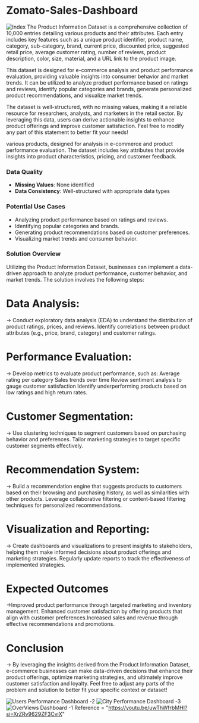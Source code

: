 # Zomato-Sales-Dashboard

![Index](https://github.com/user-attachments/assets/3b583623-9222-47cc-8962-1d1472f1a7be)
The Product Information Dataset is a comprehensive collection of 10,000 entries detailing various products and their attributes. Each entry includes key features such as a unique product identifier, product name, category, sub-category, brand, current price, discounted price, suggested retail price, average customer rating, number of reviews, product description, color, size, material, and a URL link to the product image.

This dataset is designed for e-commerce analysis and product performance evaluation, providing valuable insights into consumer behavior and market trends. It can be utilized to analyze product performance based on ratings and reviews, identify popular categories and brands, generate personalized product recommendations, and visualize market trends.

The dataset is well-structured, with no missing values, making it a reliable resource for researchers, analysts, and marketers in the retail sector. By leveraging this data, users can derive actionable insights to enhance product offerings and improve customer satisfaction. Feel free to modify any part of this statement to better fit your needs!

various products, designed for analysis in e-commerce and product performance evaluation. The dataset includes key attributes that provide insights into product characteristics, pricing, and customer feedback.

### Data Quality
- **Missing Values**: None identified
- **Data Consistency**: Well-structured with appropriate data types

### Potential Use Cases
- Analyzing product performance based on ratings and reviews.
- Identifying popular categories and brands.
- Generating product recommendations based on customer preferences.
- Visualizing market trends and consumer behavior.
### Solution Overview
Utilizing the Product Information Dataset, businesses can implement a data-driven approach to analyze product performance, customer behavior, and market trends. The solution involves the following steps:
# Data Analysis:
-> Conduct exploratory data analysis (EDA) to understand the distribution of product ratings, prices, and reviews.
Identify correlations between product attributes (e.g., price, brand, category) and customer ratings.
# Performance Evaluation:
-> Develop metrics to evaluate product performance, such as:
Average rating per category Sales trends over time Review sentiment analysis to gauge customer satisfaction Identify underperforming products based on low ratings and high return rates.
# Customer Segmentation:
-> Use clustering techniques to segment customers based on purchasing behavior and preferences.
Tailor marketing strategies to target specific customer segments effectively.
# Recommendation System:
-> Build a recommendation engine that suggests products to customers based on their browsing and purchasing history, as well as similarities with other products.
Leverage collaborative filtering or content-based filtering techniques for personalized recommendations.
# Visualization and Reporting: 
-> Create dashboards and visualizations to present insights to stakeholders, helping them make informed decisions about product offerings and marketing strategies.
Regularly update reports to track the effectiveness of implemented strategies.
# Expected Outcomes
->Improved product performance through targeted marketing and inventory management.
Enhanced customer satisfaction by offering products that align with customer preferences.Increased sales and revenue through effective recommendations and promotions.
# Conclusion
-> By leveraging the insights derived from the Product Information Dataset, e-commerce businesses can make data-driven decisions that enhance their product offerings, optimize marketing strategies, and ultimately improve customer satisfaction and loyalty. Feel free to adjust any parts of the problem and solution to better fit your specific context or dataset!
 
![Users Performance  Dashboard -2](https://github.com/user-attachments/assets/c5b9a532-f1cb-44aa-9b23-5813106014d9)
![City Performance  Dashboard -3](https://github.com/user-attachments/assets/d11c7b4c-4345-47f2-82b4-1da28cc63891)
![OverViews Dashboard -1](https://github.com/user-attachments/assets/71e8862c-63cd-42d2-abaf-35601ed2bff6)
Reference = "https://youtu.be/uwThWfrbMHI?si=XrZRv9629ZF3CviX"
   
